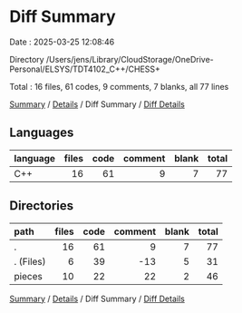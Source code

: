 # Diff Summary

Date : 2025-03-25 12:08:46

Directory /Users/jens/Library/CloudStorage/OneDrive-Personal/ELSYS/TDT4102_C++/CHESS+

Total : 16 files,  61 codes, 9 comments, 7 blanks, all 77 lines

[Summary](results.md) / [Details](details.md) / Diff Summary / [Diff Details](diff-details.md)

## Languages
| language | files | code | comment | blank | total |
| :--- | ---: | ---: | ---: | ---: | ---: |
| C++ | 16 | 61 | 9 | 7 | 77 |

## Directories
| path | files | code | comment | blank | total |
| :--- | ---: | ---: | ---: | ---: | ---: |
| . | 16 | 61 | 9 | 7 | 77 |
| . (Files) | 6 | 39 | -13 | 5 | 31 |
| pieces | 10 | 22 | 22 | 2 | 46 |

[Summary](results.md) / [Details](details.md) / Diff Summary / [Diff Details](diff-details.md)